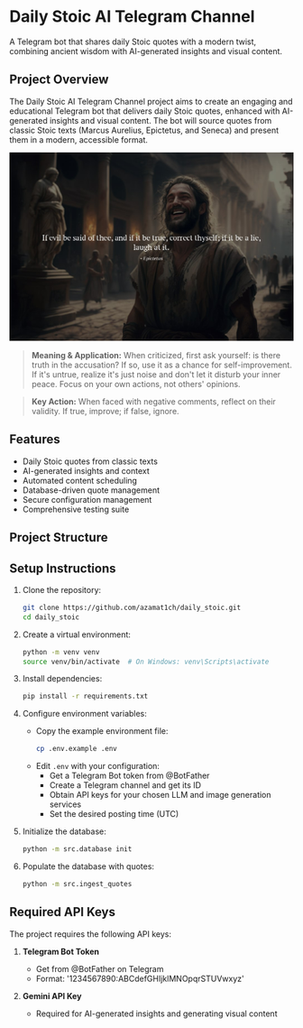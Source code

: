 # Daily Stoic AI Telegram Channel

A Telegram bot that shares daily Stoic quotes with a modern twist, combining ancient wisdom with AI-generated insights and visual content.

## Project Overview

The Daily Stoic AI Telegram Channel project aims to create an engaging and educational Telegram bot that delivers daily Stoic quotes, enhanced with AI-generated insights and visual content. The bot will source quotes from classic Stoic texts (Marcus Aurelius, Epictetus, and Seneca) and present them in a modern, accessible format.

![Example Image](tests/assets/example.jpg) 
   >**Meaning & Application:**
      When criticized, first ask yourself: is there truth in the accusation? If so, use it as a chance for self-improvement. If it's untrue, realize it's just noise and don't let it disturb your inner peace. Focus on your own actions, not others' opinions.
      
   >**Key Action:**
      When faced with negative comments, reflect on their validity. If true, improve; if false, ignore.
## Features

- Daily Stoic quotes from classic texts
- AI-generated insights and context
- Automated content scheduling
- Database-driven quote management
- Secure configuration management
- Comprehensive testing suite


## Project Structure

## Setup Instructions

1. Clone the repository:
   ```bash
   git clone https://github.com/azamat1ch/daily_stoic.git
   cd daily_stoic
   ```

2. Create a virtual environment:
   ```bash
   python -m venv venv
   source venv/bin/activate  # On Windows: venv\Scripts\activate
   ```

3. Install dependencies:
   ```bash
   pip install -r requirements.txt
   ```

4. Configure environment variables:
   - Copy the example environment file:
     ```bash
     cp .env.example .env
     ```
   - Edit `.env` with your configuration:
     - Get a Telegram Bot token from @BotFather
     - Create a Telegram channel and get its ID
     - Obtain API keys for your chosen LLM and image generation services
     - Set the desired posting time (UTC)

5. Initialize the database:
   ```bash
   python -m src.database init
   ```

6. Populate the database with quotes:
   ```bash
   python -m src.ingest_quotes
   ```

## Required API Keys

The project requires the following API keys:

1. **Telegram Bot Token**
   - Get from @BotFather on Telegram
   - Format: '1234567890:ABCdefGHIjklMNOpqrSTUVwxyz'

2. **Gemini API Key**
   - Required for AI-generated insights and generating visual content

